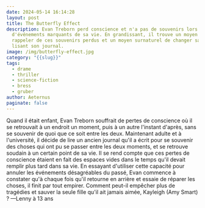```yaml
---
date: 2024-05-14 16:14:28
layout: post
title: The Butterfly Effect
description: Evan Treborn perd conscience et n'a pas de souvenirs lors
  d'événements marquants de sa vie. En grandissant, il trouve un moyen de se
  rappeler de ces souvenirs perdus et un moyen surnaturel de changer sa vie en
  lisant son journal.
image: /img/butterfly-effect.jpg
category: "{{slug}}"
tags:
  - drame
  - thriller
  - science-fiction
  - bress
  - gruber
author: Aeternus
paginate: false
---
```

Quand il était enfant, Evan Treborn souffrait de pertes de conscience où il se retrouvait à un endroit un moment, puis à un autre l'instant d'après, sans se souvenir de quoi que ce soit entre les deux. Maintenant adulte et à l'université, il décide de lire un ancien journal qu'il a écrit pour se souvenir des choses qui ont pu se passer entre les deux moments, et se retrouve soudain à un certain point de sa vie. Il se rend compte que ces pertes de conscience étaient en fait des espaces vides dans le temps qu'il devait remplir plus tard dans sa vie. En essayant d'utiliser cette capacité pour annuler les événements désagréables du passé, Evan commence à constater qu'à chaque fois qu'il retourne en arrière et essaie de réparer les choses, il finit par tout empirer. Comment peut-il empêcher plus de tragédies et sauver la seule fille qu'il ait jamais aimée, Kayleigh (Amy Smart) ? —Lenny à 13 ans